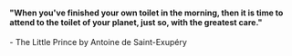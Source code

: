 
#### "When you've finished your own toilet in the morning, then it is time to attend to the toilet of your planet, just so, with the greatest care." 

\- The Little Prince by Antoine de Saint-Exupéry
